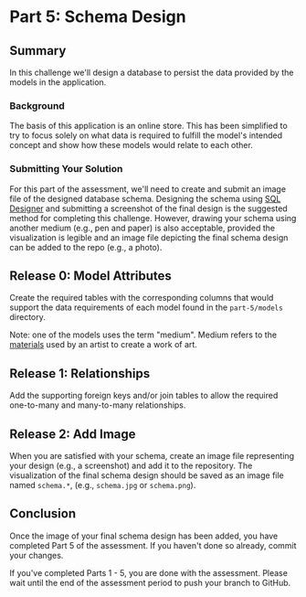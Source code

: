 # Part 5: Schema Design

## Summary
In this challenge we'll design a database to persist the data provided by the models in the application.

### Background
The basis of this application is an online store. This has been simplified to try to focus solely on what data is required to fulfill the model's intended concept and show how these models would relate to each other.

### Submitting Your Solution
For this part of the assessment, we'll need to create and submit an image file of the designed database schema.  Designing the schema using [SQL Designer](http://schemadesigner.devbootcamp.com) and submitting a screenshot of the final design is the suggested method for completing this challenge.  However, drawing your schema using another medium (e.g., pen and paper) is also acceptable, provided the visualization is legible and an image file depicting the final schema design can be added to the repo (e.g., a photo).

## Release 0: Model Attributes
Create the required tables with the corresponding columns that would support the data requirements of each model found in the `part-5/models` directory.  

Note: one of the models uses the term "medium". Medium refers to the [materials](https://en.wikipedia.org/wiki/List_of_artistic_media) used by an artist to create a work of art.

## Release 1: Relationships
Add the supporting foreign keys and/or join tables to allow the required one-to-many and many-to-many relationships.

## Release 2: Add Image
When you are satisfied with your schema, create an image file representing your design (e.g., a screenshot) and add it to the repository. The visualization of the final schema design should be saved as an image file named `schema.*`, (e.g., `schema.jpg` or `schema.png`).

## Conclusion
Once the image of your final schema design has been added, you have completed Part 5 of the assessment.  If you haven't done so already, commit your changes.

If you've completed Parts 1 - 5, you are done with the assessment.  Please wait until the end of the assessment period to push your branch to GitHub.
